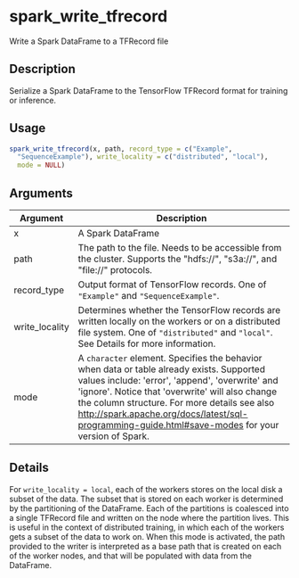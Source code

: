 # spark_write_tfrecord


Write a Spark DataFrame to a TFRecord file




## Description

Serialize a Spark DataFrame to the TensorFlow TFRecord format for
  training or inference.





## Usage
```r
spark_write_tfrecord(x, path, record_type = c("Example",
  "SequenceExample"), write_locality = c("distributed", "local"),
  mode = NULL)
```




## Arguments


Argument      |Description
------------- |----------------
x | A Spark DataFrame
path | The path to the file. Needs to be accessible from the cluster. Supports the "hdfs://", "s3a://", and "file://" protocols.
record_type | Output format of TensorFlow records. One of ``"Example"`` and  ``"SequenceExample"``.
write_locality | Determines whether the TensorFlow records are written locally on the workers or on a distributed file system. One of ``"distributed"`` and ``"local"``. See Details for more information.
mode | A ``character`` element. Specifies the behavior when data or   table already exists. Supported values include: 'error', 'append', 'overwrite' and   'ignore'. Notice that 'overwrite' will also change the column structure.    For more details see also http://spark.apache.org/docs/latest/sql-programming-guide.html#save-modes   for your version of Spark.




## Details

For ``write_locality = local``, each of the workers stores on the
  local disk a subset of the data. The subset that is stored on each worker
  is determined by the partitioning of the DataFrame. Each of the partitions
  is coalesced into a single TFRecord file and written on the node where the
  partition lives. This is useful in the context of distributed training, in which
  each of the workers gets a subset of the data to work on. When this mode is
  activated, the path provided to the writer is interpreted as a base path
  that is created on each of the worker nodes, and that will be populated with data
  from the DataFrame.






